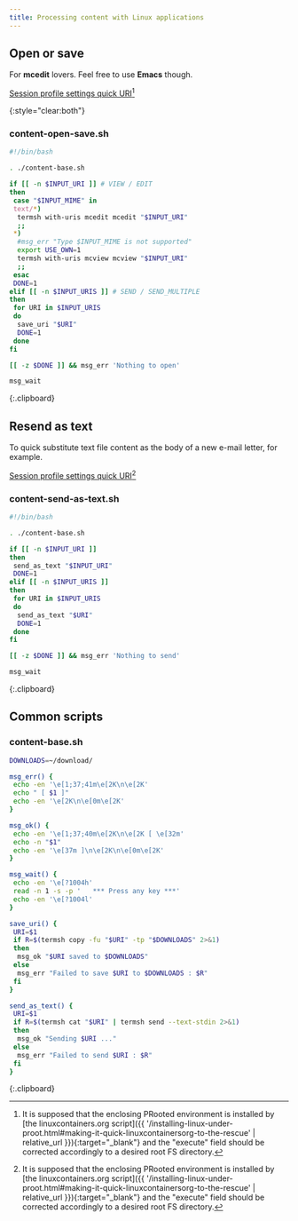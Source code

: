 ```yaml
---
title: Processing content with Linux applications
---
```

## Open or save

For **mcedit** lovers. Feel free to use **Emacs** though.

[Session profile settings quick URI](local-terminal:/opts?perm_favmgmt=false&shareable=true&charset=UTF-8&screen_cols=0&screen_rows=0&keymap=&wakelock.acquire_on_connect=true&terminal_string=xterm&perm_pluginexec=true&font_size_auto=false&wakelock.release_on_disconnect=true&execute=%22%24DATA_DIR%2Fproots%2Flinuxcontainers-debian-buster%2Frun%22%20''%20'~%2Fcontent-open-save.sh'&name=Open%20or%20Save&terminate.on_disconnect=true)[^1]

{:style="clear:both"}
### content-open-save.sh
```sh
#!/bin/bash

. ./content-base.sh

if [[ -n $INPUT_URI ]] # VIEW / EDIT
then
 case "$INPUT_MIME" in
 text/*)
  termsh with-uris mcedit mcedit "$INPUT_URI"
  ;;
 *)
  #msg_err "Type $INPUT_MIME is not supported"
  export USE_OWN=1
  termsh with-uris mcview mcview "$INPUT_URI"
  ;;
 esac
 DONE=1
elif [[ -n $INPUT_URIS ]] # SEND / SEND_MULTIPLE
then
 for URI in $INPUT_URIS
 do
  save_uri "$URI"
  DONE=1
 done
fi

[[ -z $DONE ]] && msg_err 'Nothing to open'

msg_wait
```
{:.clipboard}

## Resend as text

To quick substitute text file content as the body of a new e-mail letter,
for example.

[Session profile settings quick URI](local-terminal:/opts?perm_favmgmt=false&shareable=true&charset=UTF-8&screen_cols=0&screen_rows=0&keymap=&wakelock.acquire_on_connect=true&terminal_string=xterm&perm_pluginexec=true&font_size_auto=false&wakelock.release_on_disconnect=true&execute=%22%24DATA_DIR%2Fproots%2Flinuxcontainers-debian-buster%2Frun%22%20''%20'~%2Fcontent-send-as-text.sh'&name=Send%20as%20text&terminate.on_disconnect=true)[^1]

### content-send-as-text.sh
```sh
#!/bin/bash

. ./content-base.sh

if [[ -n $INPUT_URI ]]
then
 send_as_text "$INPUT_URI"
 DONE=1
elif [[ -n $INPUT_URIS ]]
then
 for URI in $INPUT_URIS
 do
  send_as_text "$URI"
  DONE=1
 done
fi

[[ -z $DONE ]] && msg_err 'Nothing to send'

msg_wait
```
{:.clipboard}

## Common scripts
### content-base.sh
```sh
DOWNLOADS=~/download/

msg_err() {
 echo -en '\e[1;37;41m\e[2K\n\e[2K'
 echo " [ $1 ]"
 echo -en '\e[2K\n\e[0m\e[2K'
}

msg_ok() {
 echo -en '\e[1;37;40m\e[2K\n\e[2K [ \e[32m'
 echo -n "$1"
 echo -en '\e[37m ]\n\e[2K\n\e[0m\e[2K'
}

msg_wait() {
 echo -en '\e[?1004h'
 read -n 1 -s -p '   *** Press any key ***'
 echo -en '\e[?1004l'
}

save_uri() {
 URI=$1
 if R=$(termsh copy -fu "$URI" -tp "$DOWNLOADS" 2>&1)
 then
  msg_ok "$URI saved to $DOWNLOADS"
 else
  msg_err "Failed to save $URI to $DOWNLOADS : $R"
 fi
}

send_as_text() {
 URI=$1
 if R=$(termsh cat "$URI" | termsh send --text-stdin 2>&1)
 then
  msg_ok "Sending $URI ..."
 else
  msg_err "Failed to send $URI : $R"
 fi
}
```
{:.clipboard}

[^1]: It is supposed that the enclosing PRooted environment is installed by [the linuxcontainers.org script]({{ '/installing-linux-under-proot.html#making-it-quick-linuxcontainersorg-to-the-rescue' | relative_url }}){:target="_blank"} and the "execute" field should be corrected accordingly to a desired root FS directory.
